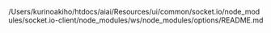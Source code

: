 /Users/kurinoakiho/htdocs/aiai/Resources/ui/common/socket.io/node_modules/socket.io-client/node_modules/ws/node_modules/options/README.md